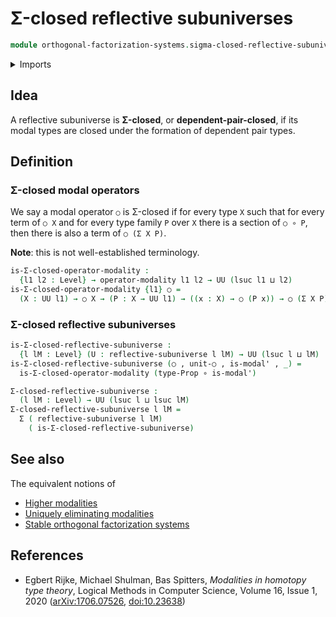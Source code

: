 # Σ-closed reflective subuniverses

```agda
module orthogonal-factorization-systems.sigma-closed-reflective-subuniverses where
```

<details><summary>Imports</summary>

```agda
open import foundation.dependent-pair-types
open import foundation.function-types
open import foundation.propositions
open import foundation.universe-levels

open import orthogonal-factorization-systems.modal-operators
open import orthogonal-factorization-systems.reflective-subuniverses
```

</details>

## Idea

A reflective subuniverse is **Σ-closed**, or **dependent-pair-closed**, if its
modal types are closed under the formation of dependent pair types.

## Definition

### Σ-closed modal operators

We say a modal operator `○` is Σ-closed if for every type `X` such that for
every term of `○ X` and for every type family `P` over `X` there is a section of
`○ ∘ P`, then there is also a term of `○ (Σ X P)`.

**Note**: this is not well-established terminology.

```agda
is-Σ-closed-operator-modality :
  {l1 l2 : Level} → operator-modality l1 l2 → UU (lsuc l1 ⊔ l2)
is-Σ-closed-operator-modality {l1} ○ =
  (X : UU l1) → ○ X → (P : X → UU l1) → ((x : X) → ○ (P x)) → ○ (Σ X P)
```

### Σ-closed reflective subuniverses

```agda
is-Σ-closed-reflective-subuniverse :
  {l lM : Level} (U : reflective-subuniverse l lM) → UU (lsuc l ⊔ lM)
is-Σ-closed-reflective-subuniverse (○ , unit-○ , is-modal' , _) =
  is-Σ-closed-operator-modality (type-Prop ∘ is-modal')

Σ-closed-reflective-subuniverse :
  (l lM : Level) → UU (lsuc l ⊔ lsuc lM)
Σ-closed-reflective-subuniverse l lM =
  Σ ( reflective-subuniverse l lM)
    ( is-Σ-closed-reflective-subuniverse)
```

## See also

The equivalent notions of

- [Higher modalities](orthogonal-factorization-systems.higher-modalities.md)
- [Uniquely eliminating modalities](orthogonal-factorization-systems.uniquely-eliminating-modalities.md)
- [Stable orthogonal factorization systems](orthogonal-factorization-systems.stable-orthogonal-factorization-systems.md)

## References

- Egbert Rijke, Michael Shulman, Bas Spitters, _Modalities in homotopy type
  theory_, Logical Methods in Computer Science, Volume 16, Issue 1, 2020
  ([arXiv:1706.07526](https://arxiv.org/abs/1706.07526),
  [doi:10.23638](https://doi.org/10.23638/LMCS-16%281%3A2%292020))
